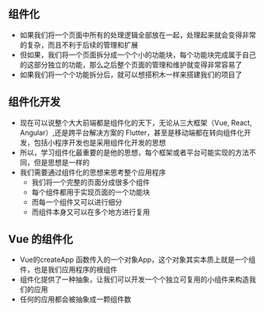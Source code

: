 ## 组件化
+ 如果我们将一个页面中所有的处理逻辑全部放在一起，处理起来就会变得非常的复杂，而且不利于后续的管理和扩展
+ 但如果，我们将一个页面拆分成一个个小的功能块，每个功能块完成属于自己的这部分独立的功能，那么之后整个页面的管理和维护就变得非常容易了
+ 如果我们将一个个功能拆分后，就可以想搭积木一样来搭建我们的项目了
## 组件化开发
+ 现在可以说整个大大前端都是组件化的天下，无论从三大框架（Vue, React, Angular）,还是跨平台解决方案的 Flutter，甚至是移动端都在转向组件化开发，包括小程序开发也是采用组件化开发的思想
+ 所以，学习组件化最重要的是他的思想，每个框架或者平台可能实现的方法不同，但是思想是一样的
+ 我们需要通过组件化的思想来思考整个应用程序
  + 我们将一个完整的页面分成很多个组件
  + 每个组件都用于实现页面的一个功能块
  + 而每一个组件又可以进行细分
  + 而组件本身又可以在多个地方进行复用
## Vue 的组件化
+ Vue的createApp 函数传入的一个对象App，这个对象其实本质上就是一个组件，也是我们应用程序的根组件
+ 组件化提供了一种抽象，让我们可以开发一个个独立可复用的小组件来构造我们的应用
+ 任何的应用都会被抽象成一颗组件数











